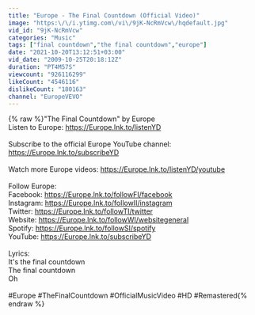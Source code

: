 ```yaml
---
title: "Europe - The Final Countdown (Official Video)"
image: "https:\/\/i.ytimg.com\/vi\/9jK-NcRmVcw\/hqdefault.jpg"
vid_id: "9jK-NcRmVcw"
categories: "Music"
tags: ["final countdown","the final countdown","europe"]
date: "2021-10-20T13:12:51+03:00"
vid_date: "2009-10-25T20:18:12Z"
duration: "PT4M57S"
viewcount: "926116299"
likeCount: "4546116"
dislikeCount: "180163"
channel: "EuropeVEVO"
---
```

{% raw %}&quot;The Final Countdown&quot; by Europe<br />Listen to Europe: <a rel="nofollow" target="blank" href="https://Europe.lnk.to/listenYD">https://Europe.lnk.to/listenYD</a><br /><br />Subscribe to the official Europe YouTube channel: <a rel="nofollow" target="blank" href="https://Europe.lnk.to/subscribeYD">https://Europe.lnk.to/subscribeYD</a><br /><br />Watch more Europe videos: <a rel="nofollow" target="blank" href="https://Europe.lnk.to/listenYD/youtube">https://Europe.lnk.to/listenYD/youtube</a><br /><br />Follow Europe:<br />Facebook: <a rel="nofollow" target="blank" href="https://Europe.lnk.to/followFI/facebook">https://Europe.lnk.to/followFI/facebook</a><br />Instagram: <a rel="nofollow" target="blank" href="https://Europe.lnk.to/followII/instagram">https://Europe.lnk.to/followII/instagram</a><br />Twitter: <a rel="nofollow" target="blank" href="https://Europe.lnk.to/followTI/twitter">https://Europe.lnk.to/followTI/twitter</a><br />Website: <a rel="nofollow" target="blank" href="https://Europe.lnk.to/followWI/websitegeneral">https://Europe.lnk.to/followWI/websitegeneral</a><br />Spotify: <a rel="nofollow" target="blank" href="https://Europe.lnk.to/followSI/spotify">https://Europe.lnk.to/followSI/spotify</a><br />YouTube: <a rel="nofollow" target="blank" href="https://Europe.lnk.to/subscribeYD">https://Europe.lnk.to/subscribeYD</a><br /><br />Lyrics:<br />It's the final countdown<br />The final countdown<br />Oh<br /><br />#Europe #TheFinalCountdown #OfficialMusicVideo #HD #Remastered{% endraw %}
